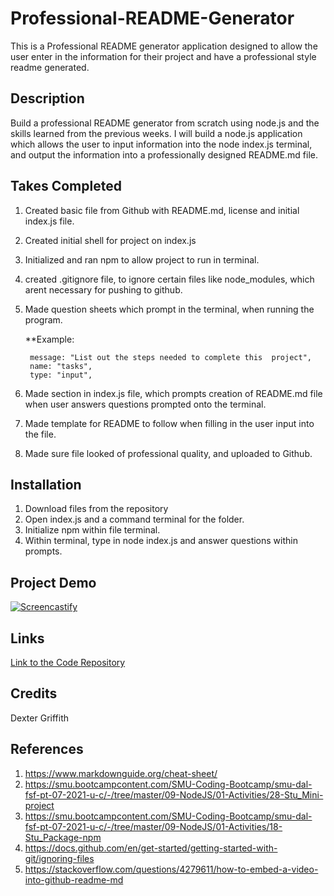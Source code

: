 # Professional-README-Generator

This is a Professional README generator application designed to allow the user enter in the information for their project and have a professional style readme generated. 

## Description 

Build a professional README generator from scratch using node.js and the skills learned from the previous weeks. I will build a node.js application which allows the user to input information into the node index.js terminal, and output the information into a professionally designed README.md file. 

## Takes Completed

1. Created basic file from Github with README.md, license and initial index.js file. 
2. Created initial shell for project on index.js 
3. Initialized and ran npm to allow project to run in terminal.
4. created .gitignore file, to ignore certain files like node_modules, which arent necessary for pushing to github. 
5. Made question sheets which prompt in the terminal, when running the program. 

    **Example: 
        
        message: "List out the steps needed to complete this  project",
        name: "tasks",
        type: "input",
6. Made section in index.js file, which prompts creation of README.md file when user answers questions prompted onto the terminal. 
7. Made template for README to follow when filling in the user input into the file.
8. Made sure file looked of professional quality, and uploaded to Github.  

## Installation

1. Download files from the repository
2. Open index.js and a command terminal for the folder.
3. Initialize npm within file terminal.  
4. Within terminal, type in node index.js and answer questions within prompts. 

## Project Demo 

[![Screencastify](https://watch.screencastify.com/v/uaJfMCW2E5VRRwHd4pCY)](https://watch.screencastify.com/v/uaJfMCW2E5VRRwHd4pCY)

## Links 

[Link to the Code Repository](https://github.com/DexterLGriffith/Professional-README-Generator)

## Credits 

Dexter Griffith

## References 

1. https://www.markdownguide.org/cheat-sheet/
2. https://smu.bootcampcontent.com/SMU-Coding-Bootcamp/smu-dal-fsf-pt-07-2021-u-c/-/tree/master/09-NodeJS/01-Activities/28-Stu_Mini-project
3. https://smu.bootcampcontent.com/SMU-Coding-Bootcamp/smu-dal-fsf-pt-07-2021-u-c/-/tree/master/09-NodeJS/01-Activities/18-Stu_Package-npm
4. https://docs.github.com/en/get-started/getting-started-with-git/ignoring-files
5. https://stackoverflow.com/questions/4279611/how-to-embed-a-video-into-github-readme-md

